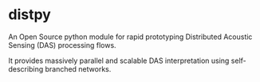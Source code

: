 # distpy
An Open Source python module for rapid prototyping Distributed Acoustic Sensing (DAS) processing flows.

It provides massively parallel and scalable DAS interpretation using self-describing branched networks.



